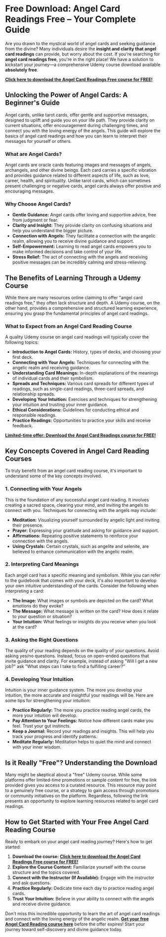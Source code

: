 # Free Download: Angel Card Readings Free – Your Complete Guide

Are you drawn to the mystical world of angel cards and seeking guidance from the divine? Many individuals desire the **insight and clarity that angel card readings** can provide, but worry about the cost. If you're searching for **angel card readings free**, you're in the right place! We have a solution to kickstart your journey—a comprehensive Udemy course download available **absolutely free**.

[**Click here to download the Angel Card Readings Free course for FREE!**](https://udemywork.com/angel-card-readings-free)

## Unlocking the Power of Angel Cards: A Beginner's Guide

Angel cards, unlike tarot cards, offer gentle and supportive messages, designed to uplift and guide you on your life path. They provide clarity on current situations, offer encouragement during challenging times, and connect you with the loving energy of the angels. This guide will explore the basics of angel card readings and how you can learn to interpret their messages for yourself or others.

### What are Angel Cards?

Angel cards are oracle cards featuring images and messages of angels, archangels, and other divine beings. Each card carries a specific vibration and provides guidance related to different aspects of life, such as love, career, health, and spirituality. Unlike tarot cards, which can sometimes present challenging or negative cards, angel cards always offer positive and encouraging messages.

### Why Choose Angel Cards?

*   **Gentle Guidance:** Angel cards offer loving and supportive advice, free from judgment or fear.
*   **Clarity and Insight:** They provide clarity on confusing situations and help you understand the bigger picture.
*   **Connection with Angels:** They facilitate a connection with the angelic realm, allowing you to receive divine guidance and support.
*   **Self-Empowerment:** Learning to read angel cards empowers you to make informed decisions and take control of your life.
*   **Stress Relief:** The act of connecting with the angels and receiving positive messages can be incredibly calming and stress-relieving.

## The Benefits of Learning Through a Udemy Course

While there are many resources online claiming to offer "angel card readings free," they often lack structure and depth. A Udemy course, on the other hand, provides a comprehensive and structured learning experience, ensuring you grasp the fundamental principles of angel card readings.

### What to Expect from an Angel Card Reading Course

A quality Udemy course on angel card readings will typically cover the following topics:

*   **Introduction to Angel Cards:** History, types of decks, and choosing your first deck.
*   **Connecting with Your Angels:** Techniques for connecting with the angelic realm and receiving guidance.
*   **Understanding Card Meanings:** In-depth explanations of the meanings of individual cards and their symbolism.
*   **Spreads and Techniques:** Various card spreads for different types of readings, such as single-card readings, three-card spreads, and relationship spreads.
*   **Developing Your Intuition:** Exercises and techniques for strengthening your intuition and trusting your inner guidance.
*   **Ethical Considerations:** Guidelines for conducting ethical and responsible readings.
*   **Practice Readings:** Opportunities to practice your skills and receive feedback.

[**Limited-time offer: Download the Angel Card Readings course for FREE!**](https://udemywork.com/angel-card-readings-free)

## Key Concepts Covered in Angel Card Reading Courses

To truly benefit from an angel card reading course, it's important to understand some of the key concepts involved.

### 1. Connecting with Your Angels

This is the foundation of any successful angel card reading. It involves creating a sacred space, clearing your mind, and inviting the angels to connect with you. Techniques for connecting with the angels may include:

*   **Meditation:** Visualizing yourself surrounded by angelic light and inviting their presence.
*   **Prayer:** Expressing your gratitude and asking for guidance and support.
*   **Affirmations:** Repeating positive statements to reinforce your connection with the angels.
*   **Using Crystals:** Certain crystals, such as angelite and selenite, are believed to enhance communication with the angelic realm.

### 2. Interpreting Card Meanings

Each angel card has a specific meaning and symbolism. While you can refer to the guidebook that comes with your deck, it's also important to develop your own intuitive understanding of the cards. Consider the following when interpreting a card:

*   **The Image:** What images or symbols are depicted on the card? What emotions do they evoke?
*   **The Message:** What message is written on the card? How does it relate to your question or situation?
*   **Your Intuition:** What feelings or insights do you receive when you look at the card?

### 3. Asking the Right Questions

The quality of your reading depends on the quality of your questions. Avoid asking yes/no questions. Instead, focus on open-ended questions that invite guidance and clarity. For example, instead of asking "Will I get a new job?" ask "What steps can I take to find a fulfilling career?"

### 4. Developing Your Intuition

Intuition is your inner guidance system. The more you develop your intuition, the more accurate and insightful your readings will be. Here are some tips for strengthening your intuition:

*   **Practice Regularly:** The more you practice reading angel cards, the more your intuition will develop.
*   **Pay Attention to Your Feelings:** Notice how different cards make you feel. Trust your gut instincts.
*   **Keep a Journal:** Record your readings and insights. This will help you track your progress and identify patterns.
*   **Meditate Regularly:** Meditation helps to quiet the mind and connect with your inner wisdom.

## Is it Really "Free"? Understanding the Download

Many might be skeptical about a "free" Udemy course. While some platforms offer limited-time promotions or sample content for free, the link provided gives you access to a curated resource. This resource may point to a genuinely free course, or a strategy to gain access through promotions or community initiatives on the platform. Regardless, following the link presents an opportunity to explore learning resources related to angel card readings.

## How to Get Started with Your Free Angel Card Reading Course

Ready to embark on your angel card reading journey? Here's how to get started:

1.  **Download the course:** [**Click here to download the Angel Card Readings Free course for FREE!**](https://udemywork.com/angel-card-readings-free)
2.  **Explore the Course Content:** Familiarize yourself with the course structure and the topics covered.
3.  **Connect with the Instructor (If Available):** Engage with the instructor and ask questions.
4.  **Practice Regularly:** Dedicate time each day to practice reading angel cards.
5.  **Trust Your Intuition:** Believe in your ability to connect with the angels and receive divine guidance.

Don't miss this incredible opportunity to learn the art of angel card readings and connect with the loving energy of the angelic realm. **[Get your free Angel Card Reading course here](https://udemywork.com/angel-card-readings-free)** before the offer expires! Start your journey toward self-discovery and divine guidance today.
